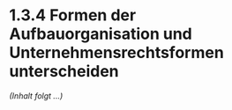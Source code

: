 # 1.3.4 Formen der Aufbauorganisation und Unternehmensrechtsformen unterscheiden

*(Inhalt folgt ...)*
